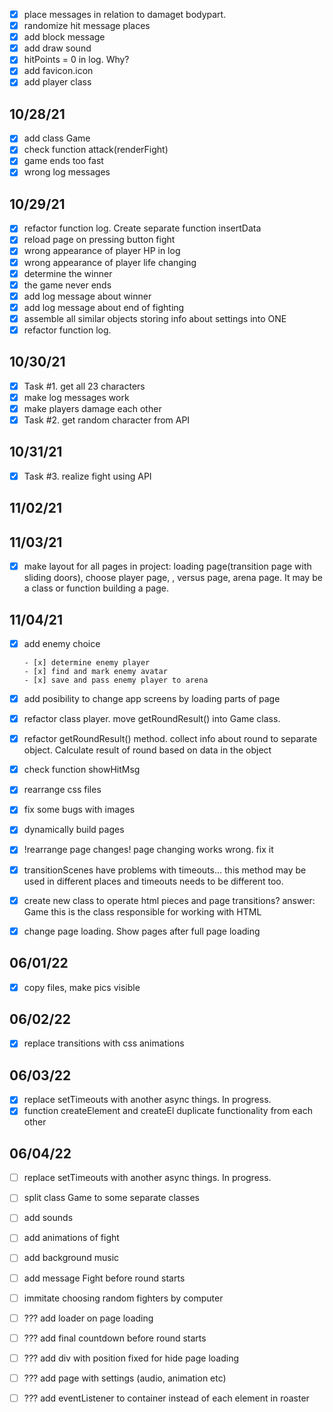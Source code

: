 - [x] place messages in relation to damaget bodypart.
- [x] randomize hit message places
- [x] add block message
- [x] add draw sound
- [x] hitPoints = 0 in log. Why?
- [x] add favicon.icon
- [x] add player class

## 10/28/21

- [x] add class Game
- [x] check function attack(renderFight)
- [x] game ends too fast
- [x] wrong log messages

## 10/29/21

- [x] refactor function log. Create separate function insertData
- [x] reload page on pressing button fight
- [x] wrong appearance of player HP in log
- [x] wrong appearance of player life changing
- [x] determine the winner
- [x] the game never ends
- [x] add log message about winner
- [x] add log message about end of fighting
- [x] assemble all similar objects storing info about settings into ONE
- [x] refactor function log.

## 10/30/21

- [x] Task #1. get all 23 characters
- [x] make log messages work
- [x] make players damage each other
- [x] Task #2. get random character from API

## 10/31/21

- [x] Task #3. realize fight using API
## 11/02/21
<!-- have to -->

## 11/03/21
- [x] make layout for all pages in project: loading page(transition page with sliding doors), choose player page, , versus  page, arena page. It may be a class or function building a page.
## 11/04/21

- [x] add enemy choice

      - [x] determine enemy player
      - [x] find and mark enemy avatar
      - [x] save and pass enemy player to arena

- [x] add posibility to change app screens by loading parts of page
- [x] refactor class player. move getRoundResult() into Game class.
- [x] refactor getRoundResult() method. collect info about round to separate object. Calculate result of round based on data in the   object
- [x] check function showHitMsg
- [x] rearrange css files
- [x] fix some bugs with images
- [x] dynamically build pages
- [x] !rearrange page changes! page changing works wrong. fix it


- [x] transitionScenes have problems with timeouts... this method may be used in different places and timeouts needs to be different too.
- [x] create new class to operate html pieces and page transitions? answer: Game this is the class responsible for working with HTML
- [x] change page loading. Show pages after full page loading

## 06/01/22
- [x] copy files, make pics visible

## 06/02/22
- [x] replace transitions with css animations

## 06/03/22
- [x] replace setTimeouts with another async things. In progress.
- [x] function createElement and createEl duplicate functionality from each other

## 06/04/22
- [ ] replace setTimeouts with another async things. In progress.

- [ ] split class Game to some separate classes

- [ ] add sounds
- [ ] add animations of fight
- [ ] add background music
- [ ] add message Fight before round starts
- [ ] immitate choosing random fighters by computer


- [ ] ??? add loader on page loading
- [ ] ??? add final countdown before round starts
- [ ] ??? add div with position fixed for hide page loading
- [ ] ??? add page with settings (audio, animation etc)

- [ ] ??? add eventListener to container instead of each element in roaster


